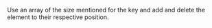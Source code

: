 Use an array of the size mentioned for the key and add and delete the element to their respective position.